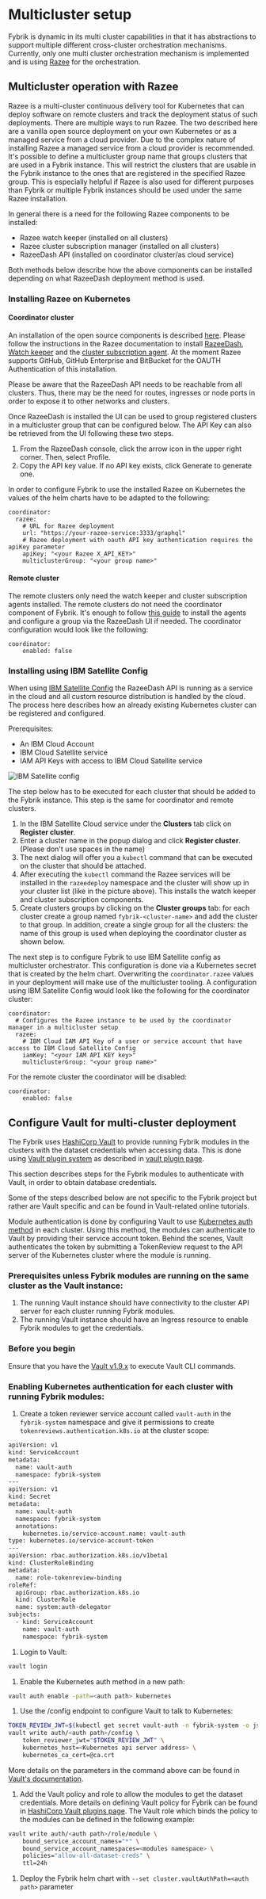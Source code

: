 # Multicluster setup

Fybrik is dynamic in its multi cluster capabilities in that it has abstractions to support multiple
different cross-cluster orchestration mechanisms. Currently, only one multi cluster orchestration mechanism is implemented
and is using [Razee](http://razee.io) for the orchestration.

## Multicluster operation with Razee

Razee is a multi-cluster continuous delivery tool for Kubernetes that can deploy software on remote clusters and track
the deployment status of such deployments. There are multiple ways to run Razee. The two described here are a vanilla open source deployment on your
own Kubernetes or as a managed service from a cloud provider. Due to the complex nature of installing Razee a managed service from a cloud provider is
recommended. 
It's possible to define a multicluster group name that groups clusters that are used in a Fybrik instance. This will restrict the clusters that 
are usable in the Fybrik instance to the ones that are registered in the specified Razee group. This is especially helpful if Razee is also 
used for different purposes than Fybrik or multiple Fybrik instances should be used under the same Razee installation.

In general there is a need for the following Razee components to be installed:

* Razee watch keeper (installed on all clusters)
* Razee cluster subscription manager (installed on all clusters)
* RazeeDash API (installed on coordinator cluster/as cloud service)

Both methods below describe how the above components can be installed depending on what RazeeDash deployment method
is used.

### Installing Razee on Kubernetes

#### Coordinator cluster
An installation of the open source components is described [here](https://razee.io/#get-razee).
Please follow the instructions in the Razee documentation to install [RazeeDash](https://github.com/razee-io/Razee/blob/master/README.md#installing-razeedash),
[Watch keeper](https://github.com/razee-io/Razee/blob/master/README.md#installing-watch-keeper-in-every-cluster-that-you-want-to-monitor) and
the [cluster subscription agent](https://github.com/razee-io/Razee/blob/master/README.md#automating-the-deployment-of-kubernetes-resources-across-clusters-and-environments).
At the moment Razee supports GitHub, GitHub Enterprise and BitBucket for the OAUTH Authentication of this installation.

Please be aware that the RazeeDash API needs to be reachable from all clusters. Thus, there may be the need for routes, ingresses or node ports
 in order to expose it to other networks and clusters.

<!-- TODO maybe add a description on how to install it including openshift routes etc -->

Once RazeeDash is installed the UI can be used to group registered clusters in a multicluster group that can be configured below.
The API Key can also be retrieved from the UI following these two steps.

1. From the RazeeDash console, click the arrow icon in the upper right corner. Then, select Profile.
2. Copy the API key value. If no API key exists, click Generate to generate one.

In order to configure Fybrik to use the installed Razee on Kubernetes the values of the helm charts have to be adapted
to the following:
```
coordinator:
  razee:
    # URL for Razee deployment
    url: "https://your-razee-service:3333/graphql"
    # Razee deployment with oauth API key authentication requires the apiKey parameter
    apiKey: "<your Razee X_API_KEY>"
    multiclusterGroup: "<your group name>"
```

#### Remote cluster

The remote clusters only need the watch keeper and cluster subscription agents installed. The remote clusters do not need the coordinator component
of Fybrik. It's enough to follow [this guide](https://github.com/razee-io/Razee/blob/master/README.md#installing-watch-keeper-in-every-cluster-that-you-want-to-monitor)
to install the agents and configure a group via the RazeeDash UI if needed.
The coordinator configuration would look like the following:
```
coordinator:
    enabled: false
```

### Installing using IBM Satellite Config

When using [IBM Satellite Config](https://cloud.ibm.com/satellite) the RazeeDash API is running as a service in the
cloud and all custom resource distribution is handled by the cloud. The process here describes how an already existing Kubernetes
cluster can be registered and configured. 

Prerequisites:

* An IBM Cloud Account
* IBM Cloud Satellite service
* IAM API Keys with access to IBM Cloud Satellite service

![IBM Satellite config](../static/ibm_satellite_conf_cluster.png)

The step below has to be executed for each cluster that should be added to
the Fybrik instance. This step is the same for coordinator and remote clusters.

1. In the IBM Satellite Cloud service under the **Clusters** tab click on **Register cluster**.
2. Enter a cluster name in the popup dialog and click **Register cluster**. (Please don't use spaces in the name)
3. The next dialog will offer you a `kubectl` command that can be executed on the cluster that should be attached.
4. After executing the `kubectl` command the Razee services will be installed in the `razeedeploy` namespace and the cluster
   will show up in your cluster list (like in the picture above). This installs the watch keeper and cluster subscription components.
5. Create clusters groups by clicking on the **Cluster groups** tab: for each cluster create a group named `fybrik-<cluster-name>` and add the cluster to that group. In addition, create a single group for all the clusters: the name of this group is used when deploying the coordinator cluster as shown below.

The next step is to configure Fybrik to use IBM Satellite config as multicluster orchestrator. This configuration is done via a 
Kubernetes secret that is created by the helm chart. Overwriting the `coordinator.razee` values in your deployment will make use of the
multicluster tooling.
A configuration using IBM Satellite Config would look like the following for the coordinator cluster:
```
coordinator:
  # Configures the Razee instance to be used by the coordinator manager in a multicluster setup
  razee:
    # IBM Cloud IAM API Key of a user or service account that have access to IBM Cloud Satellite Config
    iamKey: "<your IAM API KEY key>"
    multiclusterGroup: "<your group name>"
```

For the remote cluster the coordinator will be disabled:
```
coordinator:
    enabled: false
```


## Configure Vault for multi-cluster deployment

The Fybrik uses [HashiCorp Vault](https://www.vaultproject.io/) to provide running Fybrik modules in the clusters with the dataset credentials when accessing data. This is done using [Vault plugin system](https://www.vaultproject.io/docs/internals/plugins) as described in [vault plugin page](../concepts/vault_plugins.md).


This section describes steps for the Fybrik modules to authenticate with Vault, in order to obtain database credentials.

Some of the steps described below are not specific to the Fybrik project but rather are Vault specific and can be found in Vault-related online tutorials.

Module authentication is done by configuring Vault to use [Kubernetes auth method](https://www.vaultproject.io/docs/auth/kubernetes) in each cluster. Using this method, the modules can authenticate to Vault by providing their service account token. Behind the scenes, Vault authenticates the token by submitting a TokenReview request to the API server of the Kubernetes cluster where the module is running.

### Prerequisites unless Fybrik modules are running on the same cluster as the Vault instance:

1. The running Vault instance should have connectivity to the cluster API server for each cluster running Fybrik modules.
1. The running Vault instance should have an Ingress resource to enable Fybrik modules to get the credentials.

### Before you begin

Ensure that you have the [Vault v1.9.x](https://www.vaultproject.io/docs/commands) to execute Vault CLI commands.
### Enabling Kubernetes authentication for each cluster with running Fybrik modules:

1. Create a token reviewer service account called `vault-auth` in the `fybrik-system` namespace and give it permissions to create `tokenreviews.authentication.k8s.io` at the cluster scope:

```bash
apiVersion: v1
kind: ServiceAccount
metadata:
  name: vault-auth
  namespace: fybrik-system
---
apiVersion: v1
kind: Secret
metadata:
  name: vault-auth
  namespace: fybrik-system
  annotations:
    kubernetes.io/service-account.name: vault-auth
type: kubernetes.io/service-account-token
---
apiVersion: rbac.authorization.k8s.io/v1beta1
kind: ClusterRoleBinding
metadata:
  name: role-tokenreview-binding
roleRef:
  apiGroup: rbac.authorization.k8s.io
  kind: ClusterRole
  name: system:auth-delegator
subjects:
  - kind: ServiceAccount
    name: vault-auth
    namespace: fybrik-system
```

1. Login to Vault:
```bash
vault login
```

1. Enable the Kubernetes auth method in a new path:
```bash   
vault auth enable -path=<auth path> kubernetes
```

1. Use the /config endpoint to configure Vault to talk to Kubernetes:
```bash
TOKEN_REVIEW_JWT=$(kubectl get secret vault-auth -n fybrik-system -o jsonpath="{.data.token}" | base64 --decode)
vault write auth/<auth path>/config \
    token_reviewer_jwt="$TOKEN_REVIEW_JWT" \
    kubernetes_host=<Kubernetes api server address> \
    kubernetes_ca_cert=@ca.crt
```
More details on the parameters in the command above can be found in [Vault's documentation](https://www.vaultproject.io/api/auth/kubernetes).

1. Add the Vault policy and role to allow the modules to get the dataset credentials. More details on defining Vault policy for Fybrik can be found in [HashiCorp Vault plugins page](../concepts/vault_plugins.md). The Vault role which binds the policy to the modules can be defined in the following example:
```bash
vault write auth/<auth path>/role/module \
    bound_service_account_names="*" \
    bound_service_account_namespaces=<modules namespace> \
    policies="allow-all-dataset-creds" \
    ttl=24h
```
1. Deploy the Fybrik helm chart with `--set cluster.vaultAuthPath=<auth path>` parameter

